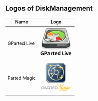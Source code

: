 ## Logos of DiskManagement
Name|Logo
--|--
GParted Live|<img src="GParted Live.png" width="100px"> 
Parted Magic|<img src="Parted Magic.png" width="100px"> 
